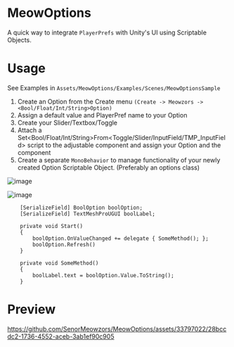 # MeowOptions

 A quick way to integrate `PlayerPrefs` with Unity's UI using Scriptable Objects.

# Usage
See Examples in `Assets/MeowOptions/Examples/Scenes/MeowOptionsSample`

1. Create an Option from the Create menu `(Create -> Meowzors -> <Bool/Float/Int/String>Option)`
2. Assign a default value and PlayerPref name to your Option
3. Create your Slider/Textbox/Toggle
4. Attach a Set<Bool/Float/Int/String>From<Toggle/Slider/InputField/TMP_InputField> script to the adjustable component and assign your Option and the component
5. Create a separate `MonoBehavior` to manage functionality of your newly created Option Scriptable Object. (Preferably an options class)

![image](https://github.com/SenorMeowzors/MeowOptions/assets/33797022/30d877f3-367a-4db8-8c96-1d6c38ec1fec)


![image](https://github.com/SenorMeowzors/MeowOptions/assets/33797022/ed87e3fa-1ba8-4b31-9f80-a39d8b67cb69)

```
    [SerializeField] BoolOption boolOption;
    [SerializeField] TextMeshProUGUI boolLabel;

    private void Start()
    {
        boolOption.OnValueChanged += delegate { SomeMethod(); };
        boolOption.Refresh()
    }

    private void SomeMethod()
    {
        boolLabel.text = boolOption.Value.ToString();
    }
```

# Preview
https://github.com/SenorMeowzors/MeowOptions/assets/33797022/28bccdc2-1736-4552-aceb-3ab1ef90c905
